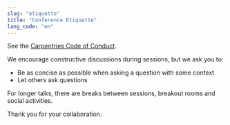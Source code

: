 ```yaml
---
slug: "etiquette"
title: "Conference Etiquette"
lang_code: "en"
---
```


See the [Carpentries Code of Conduct](https://docs.carpentries.org/topic_folders/policies/code-of-conduct.html).

We encourage constructive discussions during sessions, but we ask you to:
* Be as concise as possible when asking a question with some context
* Let others ask questions

For longer talks, there are breaks between sessions,
breakout rooms and social activities.

Thank you for your collaboration.
